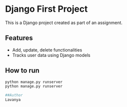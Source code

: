# Django First Project

This is a Django project created as part of an assignment.

## Features
- Add, update, delete functionalities
- Tracks user data using Django models

## How to run
```bash
python manage.py runserver
python manage.py runserver

##Author
Lavanya
